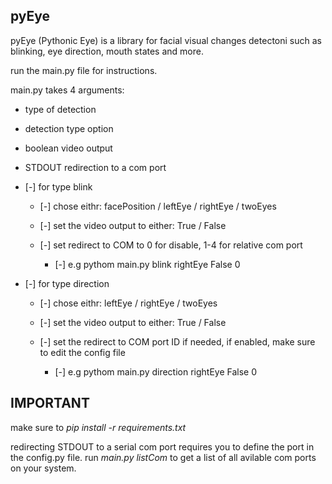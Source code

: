**pyEye** 
---
pyEye (Pythonic Eye) is a library for facial visual changes detectoni such as blinking, eye direction, mouth states and more.

run the main.py file for instructions.

main.py takes 4 arguments:
* type of detection
* detection type option
* boolean video output
* STDOUT redirection to a com port

* [-] for type blink
    * [-] chose eithr: facePosition / leftEye / rightEye / twoEyes
    * [-] set the video output to either: True / False
    * [-] set redirect to COM to 0 for disable, 1-4 for relative com port

        *  [-] e.g pythom main.py blink rightEye False 0

* [-] for type direction
    * [-] chose eithr: leftEye / rightEye / twoEyes
    * [-] set the video output to either: True / False
    * [-] set the redirect to COM port ID if needed, if enabled, make sure to edit the config file

        *  [-] e.g pythom main.py direction rightEye False 0


IMPORTANT
---
make sure to *pip install -r requirements.txt*

redirecting STDOUT to a serial com port requires you to define the port in the config.py file.
run *main.py listCom* to get a list of all avilable com ports on your system.